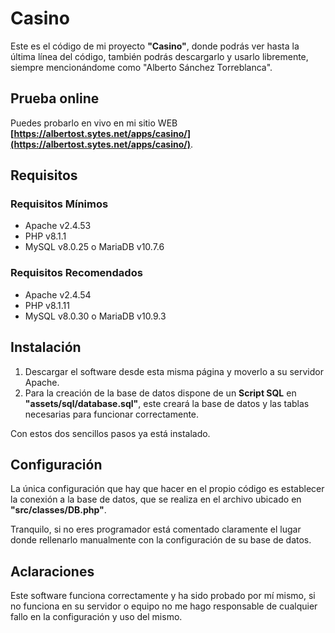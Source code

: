 # Casino

Este es el código de mi proyecto **"Casino"**, donde podrás ver hasta la última línea del código, también podrás descargarlo y usarlo libremente, siempre mencionándome como "Alberto Sánchez Torreblanca".

## Prueba online

Puedes probarlo en vivo en mi sitio WEB **[https://albertost.sytes.net/apps/casino/](https://albertost.sytes.net/apps/casino/)**.

## Requisitos

### Requisitos Mínimos

- Apache v2.4.53
- PHP v8.1.1
- MySQL v8.0.25 o MariaDB v10.7.6

### Requisitos Recomendados

- Apache v2.4.54
- PHP v8.1.11
- MySQL v8.0.30 o MariaDB v10.9.3

## Instalación

1. Descargar el software desde esta misma página y moverlo a su servidor Apache.
2. Para la creación de la base de datos dispone de un **Script SQL** en **"assets/sql/database.sql"**, este creará la base de datos y las tablas necesarias para funcionar correctamente.

Con estos dos sencillos pasos ya está instalado.

## Configuración

La única configuración que hay que hacer en el propio código es establecer la conexión a la base de datos, que se realiza en el archivo ubicado en **"src/classes/DB.php"**.

Tranquilo, si no eres programador está comentado claramente el lugar donde rellenarlo manualmente con la configuración de su base de datos.

## Aclaraciones

Este software funciona correctamente y ha sido probado por mí mismo, si no funciona en su servidor o equipo no me hago responsable de cualquier fallo en la configuración y uso del mismo.